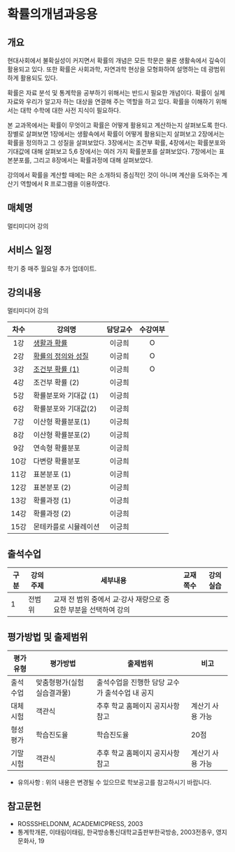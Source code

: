 # 확률의개념과응용

## 개요

 현대사회에서 불확실성이 커지면서 확률의 개념은 모든 학문은 물론 생활속에서 깊숙이 활용되고 있다. 
 또한 확률은 사회과학, 자연과학 현상을 모형화하여 설명하는 데 광범위하게 활용되도 있다.

 확률은 자료 분석 및 통계학을 공부하기 위해서는 반드시 필요한 개념이다. 확률이 실제 자료와 우리가 알고자 하는 대상을 연결해 주는 역할을 하고 있다. 확률을 이해하기 위해서는 대학 수학에 대한 사전 지식이 필요하다.

 본 교과목에서는 확률이 무엇이고 확률은 어떻게 활용되고 계산하는지 살펴보도록 한다. 장별로 살펴보면 1장에서는 생활속에서 확률이 어떻게 활용되는지 살펴보고 2장에서는 확률을 정의하고 그 성질을 살펴보았다. 3장에서는 조건부 확률, 4장에서는 확률분포와 기대값에 대해 살펴보고 5,6 장에서는 여러 가지 확률분포를 살펴보았다. 7장에서는 표본분포를, 그리고 8장에서는 확률과정에 대해 살펴보았다.

강의에서 확률을 계산할 때에는 R은 소개하되 중심적인 것이 아니며 계산을 도와주는 계산기 역할에서 R 프로그램을 이용하였다.

## 매체명
 멀티미디어 강의

## 서비스 일정
 학기 중 매주 월요일 추가 업데이트.

## 강의내용
 멀티미디어 강의

| 차수  | 강의명                                                    | 담당교수 | 수강여부 |
| :---: | --------------------------------------------------------- | :------: | :------: |
|  1강  | [생활과 확률](./contents/01_생활과_확률.md)               |  이긍희  |    O     |
|  2강  | [확률의 정의와 성질](./contents/02_확률의_정의와_성질.md) |  이긍희  |    O     |
|  3강  | [조건부 확률 (1)](./contents/03_조건부_확률(1).md)        |  이긍희  |    O     |
|  4강  | 조건부 확률 (2)                                           |  이긍희  |          |
|  5강  | 확률분포와 기대값 (1)                                     |  이긍희  |          |
|  6강  | 확률분포와 기대값(2)                                      |  이긍희  |          |
|  7강  | 이산형 확률분포(1)                                        |  이긍희  |          |
|  8강  | 이산형 확률분포(2)                                        |  이긍희  |          |
|  9강  | 연속형 확률분포                                           |  이긍희  |          |
| 10강  | 다변량 확률분포                                           |  이긍희  |          |
| 11강  | 표본분포 (1)                                              |  이긍희  |          |
| 12강  | 표본분포 (2)                                              |  이긍희  |          |
| 13강  | 확률과정 (1)                                              |  이긍희  |          |
| 14강  | 확률과정 (2)                                              |  이긍희  |          |
| 15강  | 몬테카를로 시뮬레이션                                     |  이긍희  |          |

## 출석수업
| 구분 | 강의주제 | 세부내용                                                         | 교재쪽수 | 강의실습 |
| ---- | -------- | ---------------------------------------------------------------- | -------- | -------- |
| 1    | 전범위   | 교재 전 범위 중에서 교·강사 재량으로 중요한 부분을 선택하여 강의 |          |

## 평가방법 및 출제범위

| 평가유형 | 평가방법                   | 출제범위                                       | 비고             |
| -------- | -------------------------- | ---------------------------------------------- | ---------------- |
| 출석수업 | 맞춤형평가(실험실습결과물) | 출석수업을 진행한 담당 교수가 출석수업 내 공지 |                  |
| 대체시험 | 객관식                     | 추후 학교 홈페이지 공지사항 참고               | 계산기 사용 가능 |
| 형성평가 | 학습진도율                 | 학습진도율                                     | 20점             |
| 기말시험 | 객관식                     | 추후 학교 홈페이지 공지사항 참고               | 계산기 사용 가능 |

- 유의사항 : 위의 내용은 변경될 수 있으므로 학보공고를 참고하시기 바랍니다.


## 참고문헌
- ROSSSHELDONM, ACADEMICPRESS, 2003
- 통계학개론, 이태림이태림, 한국방송통신대학교출판부한국방송, 2003전종우, 영지문화사, 19
